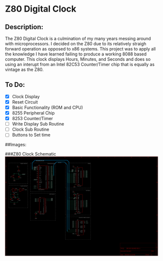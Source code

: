 # Z80 Digital Clock

## Description:
The Z80 Digital Clock is a culmination of my many years messing around with microprocessors. I decided on the Z80 due to its relatively straigh forward operation as opposed to x86 systems. This project was to apply all the knowledge I have learned failing to produce a working 8088 based computer. This clock displays Hours, Minutes, and Seconds and does so using an interupt from an Intel 82C53 Counter/Timer chip that is equally as vintage as the Z80.

## To Do: 
- [X] Clock Display
- [X] Reset Circuit
- [X] Basic Functionality (ROM and CPU)
- [X] 8255 Peripheral Chip
- [X] 8253 Counter/Timer
- [ ] Write Display Sub Routine
- [ ] Clock Sub Routine
- [ ] Buttons to Set time

##Images:

###Z80 Clock Schematic
![Image of Clock Schematic](https://raw.githubusercontent.com/Sandpiper131/Z80DigitalClock/master/Images/Z80%20Digital%20Clock%20Schematic.png)
